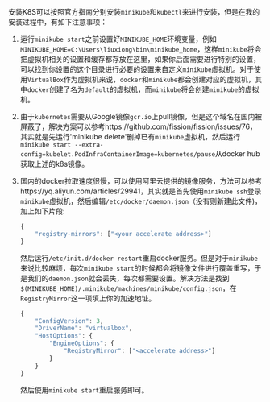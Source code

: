 安装K8S可以按照官方指南分别安装`minikube`和`kubectl`来进行安装，但是在我的安装过程中，有如下注意事项：

1. 运行`minikube start`之前设置好`MINIKUBE_HOME`环境变量，例如`MINIKUBE_HOME=C:\Users\liuxiong\bin\minikube_home`，这样`minikube`将会把虚拟机相关的设置和缓存都存放在这里，如果你后面需要进行特别的设置，可以找到你设置的这个目录进行必要的设置来自定义`minikube`虚拟机。对于使用`VirtualBox`作为虚拟机来说，`docker`和`minikube`都会创建对应的虚拟机，其中`docker`创建了名为`default`的虚拟机，而`minikube`将会创建`minikube`的虚拟机。

2. 由于`kubernetes`需要从Google镜像`gcr.io`上pull镜像，但是这个域名在国内被屏蔽了，解决方案可以参考https://github.com/fission/fission/issues/76，其实就是先运行'minikube delete'删掉已有`minikube`虚拟机，然后运行`minikube start --extra-config=kubelet.PodInfraContainerImage=kubernetes/pause`从docker hub获取上述的k8s镜像。

3. 国内的docker拉取速度很慢，可以使用阿里云提供的镜像服务，方法可以参考https://yq.aliyun.com/articles/29941，其实就是首先使用`minikube ssh`登录`minikube`虚拟机，然后编辑`/etc/docker/daemon.json`（没有则新建此文件)，加上如下片段:

   ```js
   {
       "registry-mirrors": ["<your accelerate address>"]
   }
   ```

   然后运行`/etc/init.d/docker restart`重启docker服务。但是对于`minikube`来说比较麻烦，每次`minikube start`的时候都会将镜像文件进行覆盖重写，于是我们的`daemon.json`就会丢失，每次都需要设置。解决方法是找到`$(MINIKUBE_HOME)/.minikube/machines/minikube/config.json`，在`RegistryMirror`这一项填上你的加速地址。

   ```js
   {
       "ConfigVersion": 3,
       "DriverName": "virtualbox",
       "HostOptions": {
           "EngineOptions": {
               "RegistryMirror": ["<accelerate address>"]
           }
       }
   }
   ```

   然后使用`minikube start`重启服务即可。
